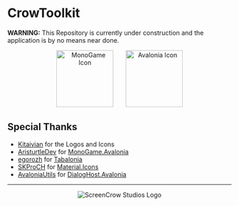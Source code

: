 # CrowToolkit

**WARNING:** This Repository is currently under construction and the application is by no means near done.

<p align="center">
    <img src="https://github.com/ScreenCrowStudios/CrowEngine/assets/62361708/232ab1e6-fccd-4205-9900-c78d95693f01" alt="MonoGame Icon" width="128"> &nbsp;&nbsp;&nbsp;&nbsp;&nbsp;
    <img src="https://github.com/ScreenCrowStudios/CrowEngine/assets/62361708/0eebe03b-5203-4b1f-a8f5-6d748ae5012a" alt="Avalonia Icon" width="128">
</p>

## Special Thanks
- [Kitaivian](https://github.com/kittyDIY28) for the Logos and Icons
- [AristurtleDev](https://github.com/AristurtleDev) for [MonoGame.Avalonia](https://github.com/AristurtleDev/MonoGame.Avalonia)
- [egorozh](https://github.com/egorozh) for [Tabalonia](https://github.com/egorozh/Tabalonia) 
- [SKProCH](https://github.com/SKProCH) for [Material.Icons](https://github.com/SKProCH/Material.Icons) 
- [AvaloniaUtils](https://github.com/AvaloniaUtils) for [DialogHost.Avalonia](https://github.com/AvaloniaUtils/DialogHost.Avalonia)

<hr/>

<p align="center">
  <img src="https://github.com/ScreenCrowStudios/INSANITY/assets/62361708/57ae1731-ebb0-461f-a61d-4a1cc1e1b8c0" alt="ScreenCrow Studios Logo">
</p>
